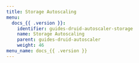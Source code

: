 ```yaml
---
title: Storage Autoscaling
menu:
  docs_{{ .version }}:
    identifier: guides-druid-autoscaler-storage
    name: Storage Autoscaling
    parent: guides-druid-autoscaler
    weight: 46
menu_name: docs_{{ .version }}
---
```

